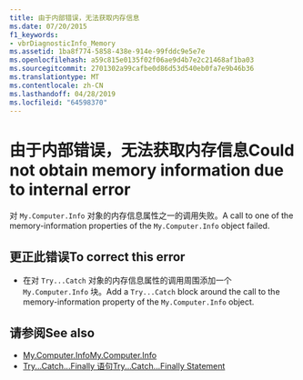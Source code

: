 ```yaml
---
title: 由于内部错误，无法获取内存信息
ms.date: 07/20/2015
f1_keywords:
- vbrDiagnosticInfo_Memory
ms.assetid: 1ba8f774-5858-438e-914e-99fddc9e5e7e
ms.openlocfilehash: a59c815e0135f02f06ae9d4b7e2c21468af1ba03
ms.sourcegitcommit: 2701302a99cafbe0d86d53d540eb0fa7e9b46b36
ms.translationtype: MT
ms.contentlocale: zh-CN
ms.lasthandoff: 04/28/2019
ms.locfileid: "64598370"
---
```

# <a name="could-not-obtain-memory-information-due-to-internal-error"></a><span data-ttu-id="8bfa5-102">由于内部错误，无法获取内存信息</span><span class="sxs-lookup"><span data-stu-id="8bfa5-102">Could not obtain memory information due to internal error</span></span>
<span data-ttu-id="8bfa5-103">对 `My.Computer.Info` 对象的内存信息属性之一的调用失败。</span><span class="sxs-lookup"><span data-stu-id="8bfa5-103">A call to one of the memory-information properties of the `My.Computer.Info` object failed.</span></span>  
  
## <a name="to-correct-this-error"></a><span data-ttu-id="8bfa5-104">更正此错误</span><span class="sxs-lookup"><span data-stu-id="8bfa5-104">To correct this error</span></span>  
  
- <span data-ttu-id="8bfa5-105">在对 `Try...Catch` 对象的内存信息属性的调用周围添加一个 `My.Computer.Info` 块。</span><span class="sxs-lookup"><span data-stu-id="8bfa5-105">Add a `Try...Catch` block around the call to the memory-information property of the `My.Computer.Info` object.</span></span>  
  
## <a name="see-also"></a><span data-ttu-id="8bfa5-106">请参阅</span><span class="sxs-lookup"><span data-stu-id="8bfa5-106">See also</span></span>

- [<span data-ttu-id="8bfa5-107">My.Computer.Info</span><span class="sxs-lookup"><span data-stu-id="8bfa5-107">My.Computer.Info</span></span>](xref:Microsoft.VisualBasic.Devices.ComputerInfo)
- [<span data-ttu-id="8bfa5-108">Try...Catch...Finally 语句</span><span class="sxs-lookup"><span data-stu-id="8bfa5-108">Try...Catch...Finally Statement</span></span>](../../visual-basic/language-reference/statements/try-catch-finally-statement.md)
